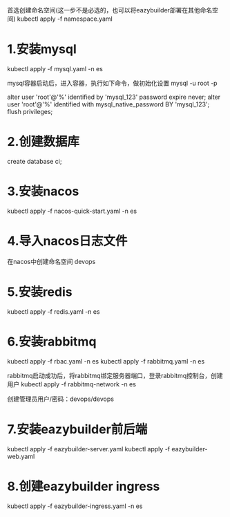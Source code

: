 
首选创建命名空间(这一步不是必选的，也可以将eazybuilder部署在其他命名空间)
kubectl apply -f namespace.yaml


# 1.安装mysql

kubectl apply -f mysql.yaml -n es

 mysql容器启动后，进入容器，执行如下命令，做初始化设置
 mysql -u root -p
 
 alter user 'root'@'%' identified by 'mysql_123' password expire never;
 alter user 'root'@'%' identified with mysql_native_password BY 'mysql_123';
flush privileges;
 
# 2.创建数据库
create database ci;

# 3.安装nacos
kubectl apply -f nacos-quick-start.yaml -n es

# 4.导入nacos日志文件
在nacos中创建命名空间 devops

# 5.安装redis
kubectl apply -f redis.yaml -n es

# 6.安装rabbitmq
kubectl apply -f rbac.yaml -n es
kubectl apply -f rabbitmq.yaml -n es

rabbitmq启动成功后，将rabbitmq绑定服务器端口，登录rabbitmq控制台，创建用户
kubectl apply -f rabbitmq-network -n es


创建管理员用户/密码：devops/devops

# 7.安装eazybuilder前后端
kubectl apply -f eazybuilder-server.yaml
kubectl apply -f eazybuilder-web.yaml

# 8.创建eazybuilder ingress
kubectl apply -f eazybuilder-ingress.yaml -n es
